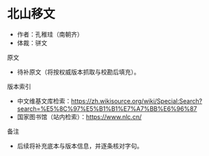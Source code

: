 # 北山移文

- 作者：孔稚珪（南朝齐）
- 体裁：骈文

原文
- 待补原文（将按权威版本抓取与校勘后填充）。

版本索引
- 中文维基文库检索：https://zh.wikisource.org/wiki/Special:Search?search=%E5%8C%97%E5%B1%B1%E7%A7%BB%E6%96%87
- 国家图书馆（站内检索）：https://www.nlc.cn/

备注
- 后续将补充底本与版本信息，并逐条核对字句。